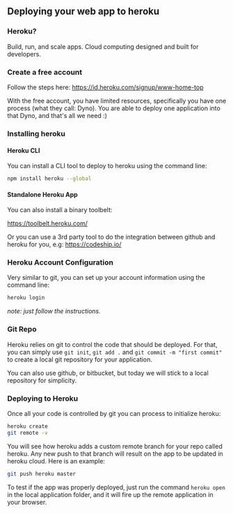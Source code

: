 ## Deploying your web app to heroku

### Heroku?

Build, run, and scale apps. Cloud computing designed and built for developers.

### Create a free account

Follow the steps here:
https://id.heroku.com/signup/www-home-top

With the free account, you have limited resources, specifically you have one process (what they call: Dyno). You are able to deploy one application into that Dyno, and that's all we need :)

### Installing heroku

#### Heroku CLI

You can install a CLI tool to deploy to heroku using the command line:

```bash
npm install heroku --global
```

#### Standalone Heroku App

You can also install a binary toolbelt:

https://toolbelt.heroku.com/

Or you can use a 3rd party tool to do the integration between github and heroku for you, e.g: https://codeship.io/

### Heroku Account Configuration

Very similar to git, you can set up your account information using the command line:

```bash
heroku login
```

_note: just follow the instructions._

### Git Repo

Heroku relies on git to control the code that should be deployed. For that, you can simply use `git init`, `git add .` and `git commit -m "first commit"` to create a local git repository for your application.

You can also use github, or bitbucket, but today we will stick to a local repository for simplicity.

### Deploying to Heroku

Once all your code is controlled by git you can process to initialize heroku:

```bash
heroku create
git remote -v
```

You will see how heroku adds a custom remote branch for your repo called heroku. Any new push to that branch will result on the app to be updated in heroku cloud. Here is an example:

```bash
git push heroku master
```

To test if the app was properly deployed, just run the command `heroku open` in the local application folder, and it will fire up the remote application in your browser.
